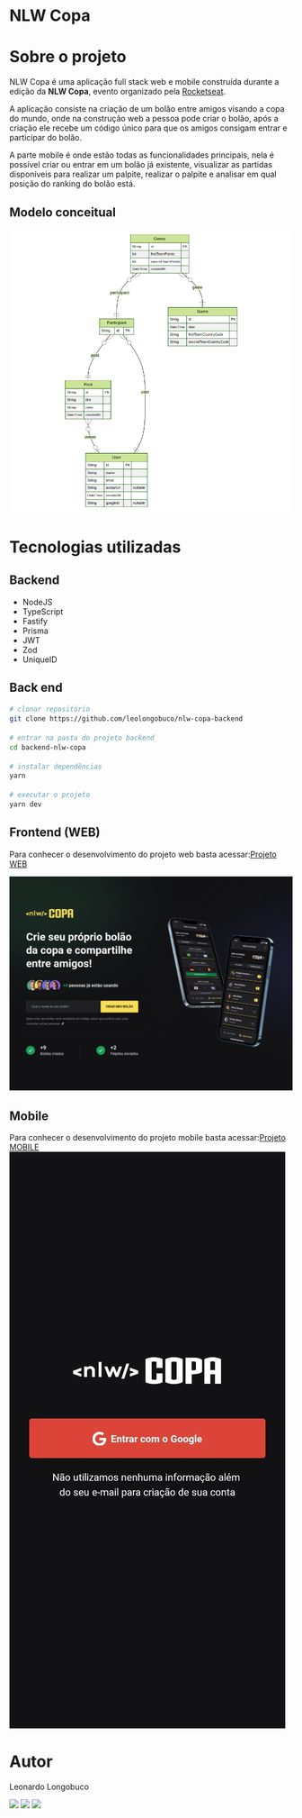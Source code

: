 # NLW Copa

# Sobre o projeto

NLW Copa é uma aplicação full stack web e mobile construída durante a edição da **NLW Copa**, evento organizado pela [Rocketseat](https://rocketseat.com.br "Site da Rocketseat").

A aplicação consiste na criação de um bolão entre amigos visando a copa do mundo, onde na construção web a pessoa pode criar o bolão, após a criação ele recebe um código único para que os amigos consigam entrar e participar do bolão.

A parte mobile é onde estão todas as funcionalidades principais, nela é possível criar ou entrar em um bolão já existente, visualizar as partidas disponíveis para realizar um palpite, realizar o palpite e analisar em qual posição do ranking do bolão está.

## Modelo conceitual

![Modelo Conceitual](https://github.com/leolongobuco/nlw-copa-backend/blob/main/github_assets/modelo-conceitual-db.png)

# Tecnologias utilizadas

## Backend

- NodeJS
- TypeScript
- Fastify
- Prisma
- JWT
- Zod
- UniqueID

## Back end

```bash
# clonar repositório
git clone https://github.com/leolongobuco/nlw-copa-backend

# entrar na pasta do projeto backend
cd backend-nlw-copa

# instalar dependências
yarn

# executar o projeto
yarn dev
```

## Frontend (WEB)

Para conhecer o desenvolvimento do projeto web basta acessar:[Projeto WEB](https://github.com/leolongobuco/nlw-copa-frontend-web "Projeto WEB NLW Copa")

![Frontend NLW Copa](https://github.com/leolongobuco/nlw-copa-backend/blob/main/github_assets/frontend-web.png)

## Mobile

Para conhecer o desenvolvimento do projeto mobile basta acessar:[Projeto MOBILE](https://github.com/leolongobuco/nlw-copa-frontend-mobile "Projeto Mobile NLW Copa")
![Mobile NLW Copa](https://github.com/leolongobuco/nlw-copa-backend/blob/main/github_assets/mobile-01.jpeg)

# Autor

Leonardo Longobuco

<div>
  <a href="https://www.linkedin.com/in/leonardo-longobuco-988237176/" target="_blank"
    ><img
      src="https://img.shields.io/badge/-LinkedIn-%230077B5?style=for-the-badge&logo=linkedin&logoColor=white"
      target="_blank"
  /></a>
  <a href="mailto:longobucoleonardo@gmail.com"
    ><img
      src="https://img.shields.io/badge/Gmail-D14836?style=for-the-badge&logo=gmail&logoColor=white"
      target="_blank"
  /></a> 
 <a href="https://app.rocketseat.com.br/me/leonardo-martins"
    ><img
      src="https://img.shields.io/badge/-ROCKETSEAT-blueviolet?style=for-the-badge"
      target="_blank"
  /></a> 
</div>
